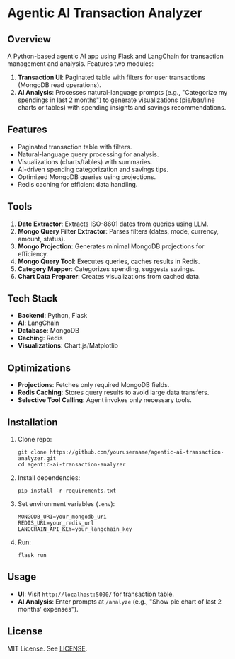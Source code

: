 # Agentic AI Transaction Analyzer

## Overview

A Python-based agentic AI app using Flask and LangChain for transaction management and analysis. Features two modules:

1. **Transaction UI**: Paginated table with filters for user transactions (MongoDB read operations).
2. **AI Analysis**: Processes natural-language prompts (e.g., "Categorize my spendings in last 2 months") to generate visualizations (pie/bar/line charts or tables) with spending insights and savings recommendations.

## Features

- Paginated transaction table with filters.
- Natural-language query processing for analysis.
- Visualizations (charts/tables) with summaries.
- AI-driven spending categorization and savings tips.
- Optimized MongoDB queries using projections.
- Redis caching for efficient data handling.

## Tools

1. **Date Extractor**: Extracts ISO-8601 dates from queries using LLM.
2. **Mongo Query Filter Extractor**: Parses filters (dates, mode, currency, amount, status).
3. **Mongo Projection**: Generates minimal MongoDB projections for efficiency.
4. **Mongo Query Tool**: Executes queries, caches results in Redis.
5. **Category Mapper**: Categorizes spending, suggests savings.
6. **Chart Data Preparer**: Creates visualizations from cached data.

## Tech Stack

- **Backend**: Python, Flask
- **AI**: LangChain
- **Database**: MongoDB
- **Caching**: Redis
- **Visualizations**: Chart.js/Matplotlib

## Optimizations

- **Projections**: Fetches only required MongoDB fields.
- **Redis Caching**: Stores query results to avoid large data transfers.
- **Selective Tool Calling**: Agent invokes only necessary tools.

## Installation

1. Clone repo:
   ```
   git clone https://github.com/yourusername/agentic-ai-transaction-analyzer.git
   cd agentic-ai-transaction-analyzer
   ```

2. Install dependencies:
   ```
   pip install -r requirements.txt
   ```

3. Set environment variables (`.env`):
   ```
   MONGODB_URI=your_mongodb_uri
   REDIS_URL=your_redis_url
   LANGCHAIN_API_KEY=your_langchain_key
   ```

4. Run:
   ```
   flask run
   ```

## Usage

- **UI**: Visit `http://localhost:5000/` for transaction table.
- **AI Analysis**: Enter prompts at `/analyze` (e.g., "Show pie chart of last 2 months' expenses").

## License

MIT License. See [LICENSE](LICENSE).